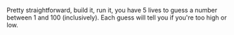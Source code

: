 Pretty straightforward, build it, run it, you have 5 lives to guess a number between 1 and 100 (inclusively). Each guess will tell you if you're too high or low.
